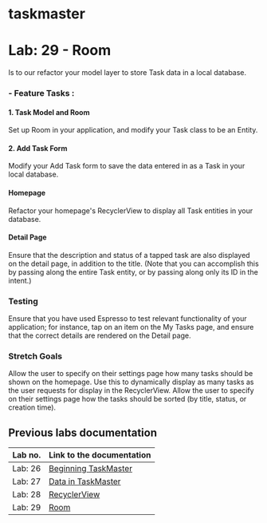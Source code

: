 # taskmaster

# Lab: 29 - Room
Is to our refactor your model layer to store Task data in a local database.

### - Feature Tasks : 

#### 1. Task Model and Room
Set up Room in your application, and modify your Task class to be an Entity.

#### 2. Add Task Form
Modify your Add Task form to save the data entered in as a Task in your local database.

#### Homepage
Refactor your homepage's RecyclerView to display all Task entities in your database.

#### Detail Page
Ensure that the description and status of a tapped task are also displayed on the detail page, in addition to the title. (Note that you can accomplish this by passing along the entire Task entity, or by passing along only its ID in the intent.)


### Testing
Ensure that you have used Espresso to test relevant functionality of your application; for instance, tap on an item on the My Tasks page, and ensure that the correct details are rendered on the Detail page.

### Stretch Goals
Allow the user to specify on their settings page how many tasks should be shown on the homepage. Use this to dynamically display as many tasks as the user requests for display in the RecyclerView.
Allow the user to specify on their settings page how the tasks should be sorted (by title, status, or creation time).


## Previous labs documentation

| Lab no.       | Link to the documentation  |         
| ------------|-----------------------------|
|Lab: 26|[Beginning TaskMaster](labs/LAB26.md)|
|Lab: 27|[Data in TaskMaster](labs/LAB27.md)|
|Lab: 28|[RecyclerView](labs/LAB28.md)|
|Lab: 29|[Room](labs/LAB29.md)|